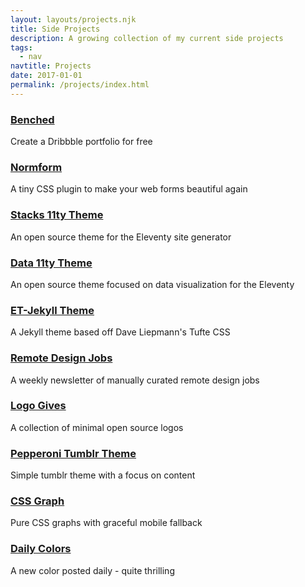 ```yaml
---
layout: layouts/projects.njk
title: Side Projects
description: A growing collection of my current side projects
tags:
  - nav
navtitle: Projects
date: 2017-01-01
permalink: /projects/index.html
---
```


<div>
    <h3><a href="https://benched.site/">Benched</a></h3>
    <p class="project-info sans-serif">Create a Dribbble portfolio for free</p>
</div>
<div>
    <h3><a href="http://normform.surge.sh/">Normform</a></h3>
    <p class="project-info sans-serif">A tiny CSS plugin to make your web forms beautiful again</p>
</div>
<div>
    <h3><a href="http://stacks11ty.surge.sh/">Stacks 11ty Theme</a></h3>
    <p class="project-info sans-serif">An open source theme for the Eleventy site generator</p>
</div>
<div>
    <h3><a href="http://data11ty.surge.sh/">Data 11ty Theme</a></h3>
    <p class="project-info sans-serif">An open source theme focused on data visualization for the Eleventy</p>
</div>
<div>
    <h3><a href="http://et-jekyll.surge.sh/">ET-Jekyll Theme</a></h3>
    <p class="project-info sans-serif">A Jekyll theme based off Dave Liepmann's Tufte CSS</p>
</div>
<div>
    <h3><a href="http://remotejobs.design/">Remote Design Jobs</a></h3>
    <p class="project-info sans-serif">A weekly newsletter of manually curated remote design jobs</p>
</div>
<div>
    <h3><a href="http://logo.gives/">Logo Gives</a></h3>
    <p class="project-info sans-serif">A collection of minimal open source logos</p>
</div>
<div>
    <h3><a href="https://pepperoni-theme.tumblr.com/">Pepperoni Tumblr Theme</a></h3>
    <p class="project-info sans-serif">Simple tumblr theme with a focus on content</p>
</div>
<div>
    <h3><a href="http://cssgraphs.surge.sh/">CSS Graph</a></h3>
    <p class="project-info sans-serif">Pure CSS graphs with graceful mobile fallback</p>
</div>
<div>
    <h3><a href="https://dribbble.com/dailycolors">Daily Colors</a></h3>
    <p class="project-info sans-serif last-project">A new color posted daily - quite thrilling</p>
</div>
